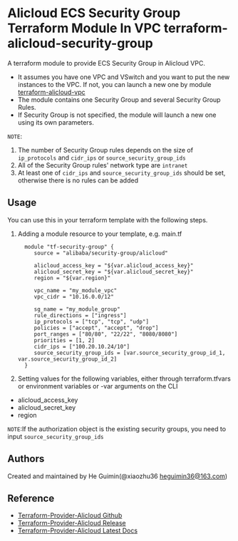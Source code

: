 Alicloud ECS Security Group Terraform Module In VPC
terraform-alicloud-security-group
================================================================================

A terraform module to provide ECS Security Group in Alicloud VPC.

- It assumes you have one VPC and VSwitch and you want to put the new instances to the VPC. If not, you can launch a new one by module [terraform-alicloud-vpc](https://github.com/alibaba/terraform-alicloud-vpc)
- The module contains one Security Group and several Security Group Rules.
- If Security Group is not specified, the module will launch a new one using its own parameters.

`NOTE`:
1. The number of Security Group rules depends on the size of `ip_protocols` and `cidr_ips` or `source_security_group_ids`
2. All of the Security Group rules' network type are `intranet`
3. At least one of `cidr_ips` and `source_security_group_ids` should be set, otherwise there is no rules can be added


Usage
-----
You can use this in your terraform template with the following steps.

1. Adding a module resource to your template, e.g. main.tf


         module "tf-security-group" {
            source = "alibaba/security-group/alicloud"

            alicloud_access_key = "${var.alicloud_access_key}"
            alicloud_secret_key = "${var.alicloud_secret_key}"
            region = "${var.region}"

            vpc_name = "my_module_vpc"
            vpc_cidr = "10.16.0.0/12"

            sg_name = "my_module_group"
            rule_directions = ["ingress"]
            ip_protocols = ["tcp", "tcp", "udp"]
            policies = ["accept", "accept", "drop"]
            port_ranges = ["80/80", "22/22", "8080/8080"]
            priorities = [1, 2]
            cidr_ips = ["100.20.10.24/10"]
            source_security_group_ids = [var.source_security_group_id_1, var.source_security_group_id_2]
         }

2. Setting values for the following variables, either through terraform.tfvars or environment variables or -var arguments on the CLI

- alicloud_access_key
- alicloud_secret_key
- region

`NOTE`:If the authorization object is the existing security groups, you need to input `source_security_group_ids`

Authors
-------
Created and maintained by He Guimin(@xiaozhu36 heguimin36@163.com)

Reference
---------
* [Terraform-Provider-Alicloud Github](https://github.com/alibaba/terraform-provider)
* [Terraform-Provider-Alicloud Release](https://github.com/alibaba/terraform-provider/releases)
* [Terraform-Provider-Alicloud Latest Docs](http://47.95.33.19:4567/docs/providers/alicloud/)
